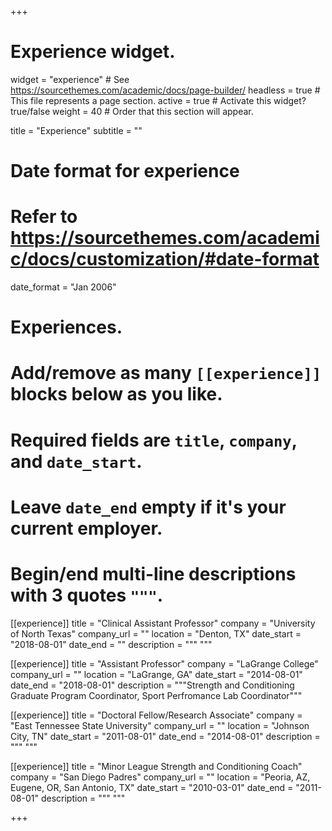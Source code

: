 +++
# Experience widget.
widget = "experience"  # See https://sourcethemes.com/academic/docs/page-builder/
headless = true  # This file represents a page section.
active = true  # Activate this widget? true/false
weight = 40  # Order that this section will appear.

title = "Experience"
subtitle = ""

# Date format for experience
#   Refer to https://sourcethemes.com/academic/docs/customization/#date-format
date_format = "Jan 2006"

# Experiences.
#   Add/remove as many `[[experience]]` blocks below as you like.
#   Required fields are `title`, `company`, and `date_start`.
#   Leave `date_end` empty if it's your current employer.
#   Begin/end multi-line descriptions with 3 quotes `"""`.
[[experience]]
  title = "Clinical Assistant Professor"
  company = "University of North Texas"
  company_url = ""
  location = "Denton, TX"
  date_start = "2018-08-01"
  date_end = ""
  description = """
  """

[[experience]]
  title = "Assistant Professor"
  company = "LaGrange College"
  company_url = ""
  location = "LaGrange, GA"
  date_start = "2014-08-01"
  date_end = "2018-08-01"
  description = """Strength and Conditioning Graduate Program Coordinator, Sport Perfromance Lab Coordinator"""
  
  [[experience]]
  title = "Doctoral Fellow/Research Associate"
  company = "East Tennessee State University"
  company_url = ""
  location = "Johnson City, TN"
  date_start = "2011-08-01"
  date_end = "2014-08-01"
  description = """ 
  """

[[experience]]
  title = "Minor League Strength and Conditioning Coach"
  company = "San Diego Padres"
  company_url = ""
  location = "Peoria, AZ, Eugene, OR, San Antonio, TX"
  date_start = "2010-03-01"
  date_end = "2011-08-01"
  description = """ 
  """
  
 
  
+++
